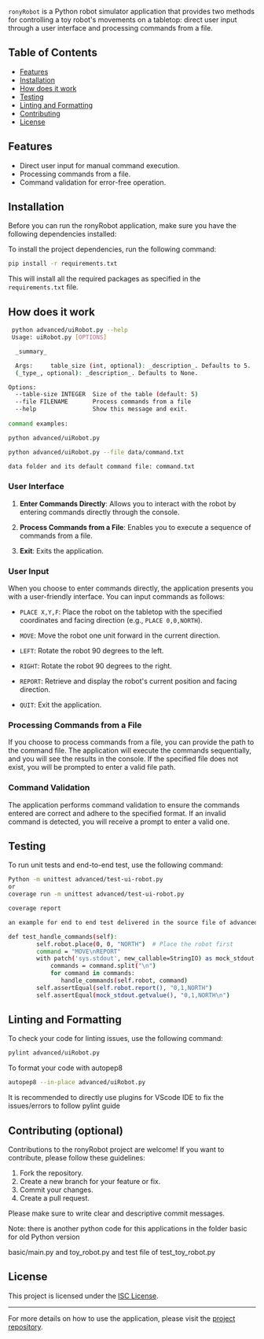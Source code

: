 `ronyRobot` is a Python robot simulator application that provides two methods for controlling a toy robot's movements on a tabletop: direct user input through a user interface and processing commands from a file.

## Table of Contents
- [Features](#Features)
- [Installation](#installation)
- [How does it work ](#How-does-it-work)
- [Testing](#testing)
- [Linting and Formatting](#linting-and-formatting)
- [Contributing](#Contributing-(optional))
- [License](#license)

## Features

- Direct user input for manual command execution.
- Processing commands from a file.
- Command validation for error-free operation.


## Installation

Before you can run the ronyRobot application, make sure you have the following dependencies installed:

To install the project dependencies, run the following command:

```bash
pip install -r requirements.txt
```

This will install all the required packages as specified in the `requirements.txt` file.

## How does it work 

```bash
 python advanced/uiRobot.py --help
 Usage: uiRobot.py [OPTIONS]

  _summary_

  Args:     table_size (int, optional): _description_. Defaults to 5.     file
  (_type_, optional): _description_. Defaults to None.

Options:
  --table-size INTEGER  Size of the table (default: 5)
  --file FILENAME       Process commands from a file
  --help                Show this message and exit.
  
command examples:

python advanced/uiRobot.py   

python advanced/uiRobot.py --file data/command.txt 

data folder and its default command file: command.txt
```
### User Interface

1. **Enter Commands Directly**: Allows you to interact with the robot by entering commands directly through the console.

2. **Process Commands from a File**: Enables you to execute a sequence of commands from a file. 

3. **Exit**: Exits the application.

### User Input

When you choose to enter commands directly, the application presents you with a user-friendly interface. You can input commands as follows:

- `PLACE X,Y,F`: Place the robot on the tabletop with the specified coordinates and facing direction (e.g., `PLACE 0,0,NORTH`).

- `MOVE`: Move the robot one unit forward in the current direction.

- `LEFT`: Rotate the robot 90 degrees to the left.

- `RIGHT`: Rotate the robot 90 degrees to the right.

- `REPORT`: Retrieve and display the robot's current position and facing direction.

- `QUIT`: Exit the application.

### Processing Commands from a File

If you choose to process commands from a file, you can provide the path to the command file. The application will execute the commands sequentially, and you will see the results in the console. If the specified file does not exist, you will be prompted to enter a valid file path.

### Command Validation

The application performs command validation to ensure the commands entered are correct and adhere to the specified format. If an invalid command is detected, you will receive a prompt to enter a valid one.

## Testing

To run unit tests and end-to-end test, use the following command:

```bash
Python -m unittest advanced/test-ui-robot.py 
or 
coverage run -m unittest advanced/test-ui-robot.py

coverage report

an example for end to end test delivered in the source file of advanced/test-ui-robot.py

def test_handle_commands(self):
        self.robot.place(0, 0, "NORTH")  # Place the robot first
        command = "MOVE\nREPORT"
        with patch('sys.stdout', new_callable=StringIO) as mock_stdout:
            commands = command.split("\n")
            for command in commands:
               handle_commands(self.robot, command)       
        self.assertEqual(self.robot.report(), "0,1,NORTH")
        self.assertEqual(mock_stdout.getvalue(), "0,1,NORTH\n")

```
## Linting and Formatting

To check your code for linting issues, use the following command:

```bash
pylint advanced/uiRobot.py
```

To format your code with autopep8

```bash
autopep8 --in-place advanced/uiRobot.py 

```
It is recommended to directly use plugins for VScode IDE to fix the issues/errors to follow pylint guide  

## Contributing (optional)

Contributions to the ronyRobot project are welcome! If you want to contribute, please follow these guidelines:

1. Fork the repository.
2. Create a new branch for your feature or fix.
3. Commit your changes.
4. Create a pull request.

Please make sure to write clear and descriptive commit messages.


Note: there is another python code for this applications in the folder basic for old Python version

basic/main.py and toy_robot.py and test file of test_toy_robot.py



## License

This project is licensed under the [ISC License](LICENSE).

---

For more details on how to use the  application, please visit the [project repository](https://github.com/rogeraubi/robot#readme).

